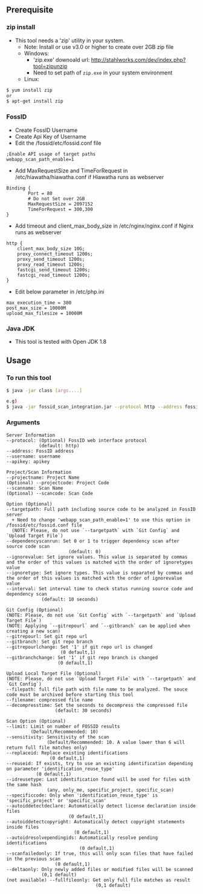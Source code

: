
Prerequisite
------------------------------------------------
### zip install
- This tool needs a 'zip' utility in your system.
  + Note: Install or use v3.0 or higher to create over 2GB zip file  
  + Windows: 
    - 'zip.exe' downoald url: http://stahlworks.com/dev/index.php?tool=zipunzip
    - Need to set path of `zip.exe` in your system environment    
  + Linux:
 ```bash
 $ yum install zip
 or
 $ apt-get install zip
 ``` 

### FossID
- Create FossID Username
- Create Api Key of Username
- Edit the /fossid/etc/fossid.conf file
```
;Enable API usage of target paths
webapp_scan_path_enable=1
```
- Add MaxRequestSize and TimeForRequest in /etc/hiawatha/hiawatha.conf if Hiawatha runs as webserver
```
Binding {
        Port = 80
        # Do not Set over 2GB
        MaxRequestSize = 2097152
        TimeForRequest = 300,300
}
```  
- Add timeout and client_max_body_size in /etc/nginx/nginx.conf if Nginx runs as webserver

```
http {
    client_max_body_size 10G;
    proxy_connect_timeout 1200s;
    proxy_send_timeout 1200s;
    proxy_read_timeout 1200s;
    fastcgi_send_timeout 1200s;
    fastcgi_read_timeout 1200s;
}
```
- Edit below parameter in /etc/php.ini

```
max_execution_time = 300
post_max_size = 10000M
upload_max_filesize = 10000M
```

### Java JDK
- This tool is tested with Open JDK 1.8


Usage
------------------------------------------------

### To run this tool
```bash
$ java -jar class [args....]

e.g)
$ java -jar fossid_scan_integration.jar --protocol http --address fossid.co.kr/webapp --username unsername --apikey a22d2s2s23 --projectname testProject --projectcode 0000 --scanname testScan --scancode 0000 --targetpath /path/to/scan --dependencyscanrun 0 --gitrepourl https://github.com/twbs/bootstrap.git --gitbranch master --sourcepath /fossid/uploads/files/scans --ignorevalue licenses,lib --ignoretype directory,directory --interval 30 --filepath /path/to/scan --filename filename.zip --decompresstime 30 --excludepath /exclude/path1/*,/exclude/path2/*,*.txt
```

### Arguments
```
Server Information
--protocol: (Optional) FossID web interface protocol  
            (default: http)
--address: FossID address
--username: username
--apikey: apikey

Project/Scan Information  
--projectname: Project Name
(Optional) --projectcode: Project Code
--scanname: Scan Name
(Optional) --scancode: Scan Code

Option (Optional)  
--targetpath: Full path including source code to be analyzed in FossID server  
  + Need to change 'webapp_scan_path_enable=1' to use this option in /fossid/etc/fossid.conf file  
  (NOTE: Please, do not use `--targetpath` with `Git Config` and `Upload Target File`)
--dependencyscanrun: Set 0 or 1 to trigger dependency scan after source code scan
			           (default: 0)
--ignorevalue: Set ignore values. This value is separated by commas and the order of this values is matched with the order of ignoretypes value  
--ignoretype: Set ignore types. This value is separated by commas and the order of this values is matched with the order of ignorevalue value  
--interval: Set interval time to check status running source code and dependency scan  
	         (default: 10 seconds)

Git Config (Optional)
(NOTE: Please, do not use `Git Config` with `--targetpath` and `Upload Target File`)
(NOTE: Applying `--gitrepourl` and `--gitbranch` can be applied when creating a new scan)
--gitrepourl: Set git repo url 
--gitbranch: Set git repo branch
--gitrepourlchange: Set '1' if git repo url is changed
		            (0 default,1)
--gitbranchchange: Set '1' if git repo branch is changed
		           (0 default,1)

Upload Local Target File (Optional)
(NOTE: Please, do not use `Upload Target File` with `--targetpath` and `Git Config`)
--filepath: full file path with file name to be analyzed. The souce code must be archived before starting this tool
--filename: compressed file name
--decompresstime: Set the seconds to decompress the compressed file
                  (default: 30 seconds)

Scan Option (Optional)
--limit: Limit on number of FOSSID results
         (Default/Recommended: 10)
--sensitivity: Sensitivity of the scan
               (Default/Recommended: 10. A value lower than 6 will return full file matches only)
--replaceid: Replace existing identifications 
				(0 default,1)
--reuseid: If exists, try to use an existing identification depending on parameter 'identification_reuse_type'
           (0 default,1)
--idreusetype: Last identification found will be used for files with the same hash 
               (any, only_me, specific_project, specific_scan)
--specificcode: Only when 'identification_reuse_type' is 'specific_project' or 'specific_scan'
--autoiddetectdeclare: Automatically detect license declaration inside files
                       (0 default,1)
--autoiddetectcopyright: Automatically detect copyright statements inside files  
                         (0 default,1)
--autoidresolvependingids: Automatically resolve pending identifications
                           (0 default,1)
--scanfailedonly: If true, this will only scan files that have failed in the previous scan
                  (0 default,1)	
--deltaonly: Only newly added files or modified files will be scanned
             (0,1 default)	
(not available) --fullfileonly: Get only full file matches as result
                                 (0,1 default)
```
